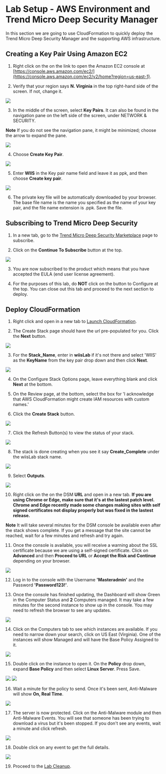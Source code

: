 # Lab Setup - AWS Environment and Trend Micro Deep Security Manager
In this section we are going to use CloudFormation to quickly deploy the Trend Micro Deep Security Manager and the supporting AWS infrastructure.  

## Creating a Key Pair Using Amazon EC2

1. Right click on the on the link to open the Amazon EC2 console at [https://console.aws.amazon.com/ec2/](https://console.aws.amazon.com/ec2/v2/home?region=us-east-1).

2. Verify that your region says **N. Virginia** in the top right-hand side of the screen.  If not, change it.  

![](https://github.com/marykay25/women-in-security/blob/master/images/region.png)

3. In the middle of the screen, select **Key Pairs**. It can also be found in the navigation pane on the left side of the screen, under NETWORK & SECURITY.

**Note**
If you do not see the navigation pane, it might be minimized; choose the arrow to expand the pane.

![](https://github.com/marykay25/women-in-security/blob/master/images/keys.png)

4. Choose **Create Key Pair**.

![](https://github.com/marykay25/women-in-security/blob/master/images/AWS_Key_Pair.png)

5. Enter **WIIS** in the Key pair name field and leave it as ppk, and then choose **Create key pair**.

![](https://github.com/marykay25/women-in-security/blob/master/images/AWS_Key_Pair_Name.png)

6. The private key file will be automatically downloaded by your browser. The base file name is the name you specified as the name of your key pair, and the file name extension is .ppk. Save the file.

## Subscribing to Trend Micro Deep Security

1. In a new tab, go to the <a href="https://aws.amazon.com/marketplace/pp/B01AVYHVHO?qid=1553533248391&sr=0-2&ref_=brs_res_product_title" target="_blank">Trend Micro Deep Security Marketplace</a> page to subscribe.

2. Click on the **Continue To Subscribe** button at the top.

![](https://github.com/marykay25/women-in-security/blob/master/images/market1.PNG)

3. You are now subscribed to the product which means that you have accepted the EULA (end user license agreement).   

4. For the purposes of this lab, do **NOT** click on the button to Configure at the top. You can close out this tab and proceed to the next section to deploy. 


## Deploy CloudFormation

1. Right click and open in a new tab to <a href="https://console.aws.amazon.com/cloudformation/home?region=us-east-1#/stacks/new?stackName=wiisLab&templateURL=https://wiis-dallas.s3.amazonaws.com/wiis_dallas.template">Launch CloudFormation</a>.

2. The Create Stack page should have the url pre-populated for you.  Click the **Next** button.

![](https://github.com/marykay25/women-in-security/blob/master/images/CFT_S3_Template.png)

3. For the **Stack_Name**, enter in **wiisLab** if it's not there and select 'WIIS' as the **KeyName** from the key pair drop down and then click **Next**.

![](https://github.com/marykay25/women-in-security/blob/master/images/CFT_Details_Template.png)

4. On the Configure Stack Options page, leave everything blank and click **Next** at the bottom.

5. On the Review page, at the bottom, select the box for 'I acknowledge that AWS CloudFormation might create IAM resources with custom names.'

6. Click the **Create Stack** button.


![](https://github.com/marykay25/women-in-security/blob/master/images/CFT_Review.png)

7. Click the Refresh Button(s) to view the status of your stack. 

![](https://github.com/marykay25/women-in-security/blob/master/images/CFT_Refresh_Button.png)

8. The stack is done creating when you see it say **Create_Complete** under the wiisLab stack name.

![](https://github.com/marykay25/women-in-security/blob/master/images/CFT_Create_Complete.png)

9. Select **Outputs**.

![](https://github.com/marykay25/women-in-security/blob/master/images/output.png)

10. Right click on the on the DSM **URL** and open in a new tab.  **If you are using Chrome or Edge, make sure that it's at the lastest patch level.  Chrome and Edge recently made some changes making sites with self signed certificates not display properly but was fixed in the lastest release.**

**Note**
It will take several minutes for the DSM console be available even after the stack shows complete. If you get a message that the site cannot be reached, wait for a few minutes and refresh and try again.


11. Once the console is available, you will receive a warning about the SSL certificate because we are using a self-signed certificate.  Click on **Advanced** and then **Proceed to URL** or **Accept the Risk and Continue** depending on your browser.

![](https://github.com/marykay25/women-in-security/blob/master/images/console_login.png)  

12. Log in to the console with the Username **'Masteradmin'** and the Password **'Password123!'**.

13. Once the console has finished updating, the Dashboard will show Green in the Computer Status and **2** Computers managed. It may take a few minutes for the second instance to show up in the console. You may need to refresh the browser to see any updates.

![](https://github.com/marykay25/women-in-security/blob/master/images/console1.png) 

14. Click on the Computers tab to see which instances are available.  If you need to narrow down your search, click on US East (Virginia). One of the instances will show Managed and will have the Base Policy Assigned to it.  

![](https://github.com/marykay25/women-in-security/blob/master/images/console2.png)  

15. Double click on the instance to open it.  On the **Policy** drop down, expand **Base Policy** and then select **Linux Server**.  Press Save.

![](https://github.com/marykay25/women-in-security/blob/master/images/console3.png) 
![](https://github.com/marykay25/women-in-security/blob/master/images/console4.png) 

16. Wait a minute for the policy to send.  Once it's been sent, Anti-Malware will show **On, Real Time**.

![](https://github.com/marykay25/women-in-security/blob/master/images/console5.png) 

17. The server is now protected.  Click on the Anti-Malware module and then Anti-Malware Events.  You will see that someone has been trying to download a virus but it's been stopped.  If you don't see any events, wait a minute and click refresh.

![](https://github.com/marykay25/women-in-security/blob/master/images/malware.png) 

18. Double click on any event to get the full details.  

![](https://github.com/marykay25/women-in-security/blob/master/images/malware2.png) 

19.  Proceed to the [Lab Cleanup](https://github.com/marykay25/women-in-security/tree/master/AWS_Lab_Cleanup).

